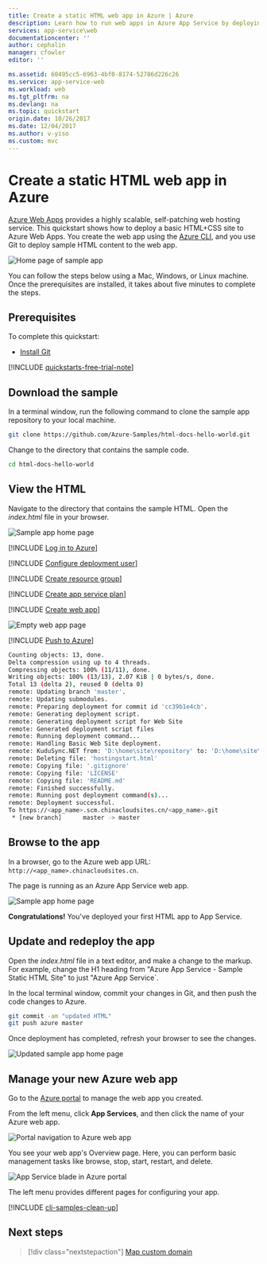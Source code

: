 ```yaml
---
title: Create a static HTML web app in Azure | Azure
description: Learn how to run web apps in Azure App Service by deploying a static HTML sample app.
services: app-service\web
documentationcenter: ''
author: cephalin
manager: cfowler
editor: ''

ms.assetid: 60495cc5-6963-4bf0-8174-52786d226c26
ms.service: app-service-web
ms.workload: web
ms.tgt_pltfrm: na
ms.devlang: na
ms.topic: quickstart
origin.date: 10/26/2017
ms.date: 12/04/2017
ms.author: v-yiso
ms.custom: mvc
---
```

# Create a static HTML web app in Azure

[Azure Web Apps](app-service-web-overview.md) provides a highly scalable, self-patching web hosting service.  This quickstart shows how to deploy a basic HTML+CSS site to Azure Web Apps. You create the web app using the [Azure CLI](https://docs.microsoft.com/cli/azure/get-started-with-azure-cli), and you use Git to deploy sample HTML content to the web app.

![Home page of sample app](media/app-service-web-get-started-html/hello-world-in-browser-az.png)

You can follow the steps below using a Mac, Windows, or Linux machine. Once the prerequisites are installed, it takes about five minutes to complete the steps.

## Prerequisites

To complete this quickstart:

- [Install Git](https://git-scm.com/)

[!INCLUDE [quickstarts-free-trial-note](../../includes/quickstarts-free-trial-note.md)]

## Download the sample

In a terminal window, run the following command to clone the sample app repository to your local machine.

```bash
git clone https://github.com/Azure-Samples/html-docs-hello-world.git
```

Change to the directory that contains the sample code.

```bash
cd html-docs-hello-world
```

## View the HTML

Navigate to the directory that contains the sample HTML. Open the *index.html* file in your browser.

![Sample app home page](media/app-service-web-get-started-html/hello-world-in-browser.png)

[!INCLUDE [Log in to Azure](../../includes/login-to-azure.md)] 

[!INCLUDE [Configure deployment user](../../includes/configure-deployment-user.md)] 

[!INCLUDE [Create resource group](../../includes/app-service-web-create-resource-group.md)] 

[!INCLUDE [Create app service plan](../../includes/app-service-web-create-app-service-plan.md)] 

[!INCLUDE [Create web app](../../includes/app-service-web-create-web-app.md)] 

![Empty web app page](media/app-service-web-get-started-html/app-service-web-service-created.png)

[!INCLUDE [Push to Azure](../../includes/app-service-web-git-push-to-azure.md)] 

```bash
Counting objects: 13, done.
Delta compression using up to 4 threads.
Compressing objects: 100% (11/11), done.
Writing objects: 100% (13/13), 2.07 KiB | 0 bytes/s, done.
Total 13 (delta 2), reused 0 (delta 0)
remote: Updating branch 'master'.
remote: Updating submodules.
remote: Preparing deployment for commit id 'cc39b1e4cb'.
remote: Generating deployment script.
remote: Generating deployment script for Web Site
remote: Generated deployment script files
remote: Running deployment command...
remote: Handling Basic Web Site deployment.
remote: KuduSync.NET from: 'D:\home\site\repository' to: 'D:\home\site\wwwroot'
remote: Deleting file: 'hostingstart.html'
remote: Copying file: '.gitignore'
remote: Copying file: 'LICENSE'
remote: Copying file: 'README.md'
remote: Finished successfully.
remote: Running post deployment command(s)...
remote: Deployment successful.
To https://<app_name>.scm.chinacloudsites.cn/<app_name>.git
 * [new branch]      master -> master
```

## Browse to the app

In a browser, go to the Azure web app URL: `http://<app_name>.chinacloudsites.cn`.

The page is running as an Azure App Service web app.

![Sample app home page](media/app-service-web-get-started-html/hello-world-in-browser-az.png)

**Congratulations!** You've deployed your first HTML app to App Service.

## Update and redeploy the app

Open the *index.html* file in a text editor, and make a change to the markup. For example, change the H1 heading from "Azure App Service - Sample Static HTML Site" to just "Azure App Service`.

In the local terminal window, commit your changes in Git, and then push the code changes to Azure.

```bash
git commit -am "updated HTML"
git push azure master
```

Once deployment has completed, refresh your browser to see the changes.

![Updated sample app home page](media/app-service-web-get-started-html/hello-azure-in-browser-az.png)

## Manage your new Azure web app

Go to the <a href="https://portal.azure.cn" target="_blank">Azure portal</a> to manage the web app you created.

From the left menu, click **App Services**, and then click the name of your Azure web app.

![Portal navigation to Azure web app](./media/app-service-web-get-started-html/portal1.png)

You see your web app's Overview page. Here, you can perform basic management tasks like browse, stop, start, restart, and delete. 

![App Service blade in Azure portal](./media/app-service-web-get-started-html/portal2.png)

The left menu provides different pages for configuring your app. 

[!INCLUDE [cli-samples-clean-up](../../includes/cli-samples-clean-up.md)]

## Next steps

> [!div class="nextstepaction"]
> [Map custom domain](app-service-web-tutorial-custom-domain.md)

<!--Update_Description: add a note about Azure CLI 2.0 version-->